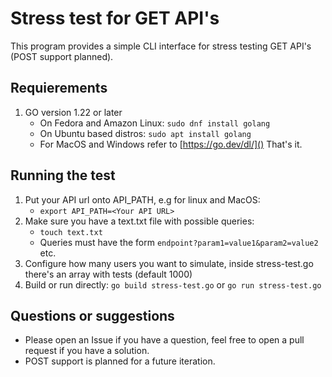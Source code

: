 # Stress test for GET API's

This program provides a simple CLI interface for stress testing GET API's (POST support planned).

## Requierements

1. GO version 1.22 or later
    - On Fedora and Amazon Linux: `sudo dnf install golang`
    - On Ubuntu based distros: `sudo apt install golang`
    - For MacOS and Windows refer to [https://go.dev/dl/]()
That's it.

## Running the test

1. Put your API url onto API_PATH, e.g for linux and MacOS:
    - `export API_PATH=<Your API URL>`
2. Make sure you have a text.txt file with possible queries:
    - `touch text.txt`
    - Queries must have the form `endpoint?param1=value1&param2=value2` etc.
3. Configure how many users you want to simulate, inside stress-test.go there's an array with tests (default 1000)
4. Build or run directly: `go build stress-test.go` or `go run stress-test.go`

## Questions or suggestions

- Please open an Issue if you have a question, feel free to open a pull request if you have a solution.
- POST support is planned for a future iteration.
